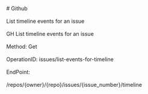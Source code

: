 <br>#     Github</br>
<br>List timeline events for an issue</br>
<br>GH List timeline events for an issue</br>
<br>Method: Get</br>
<br>OperationID: issues/list-events-for-timeline</br>
<br>EndPoint:</br>
<br>/repos/{owner}/{repo}/issues/{issue_number}/timeline</br>
